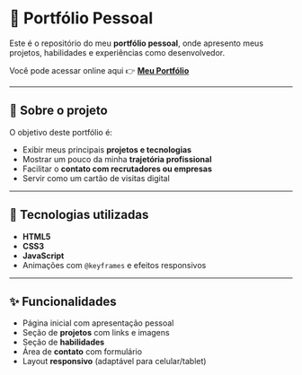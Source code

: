 # 💼 Portfólio Pessoal

Este é o repositório do meu **portfólio pessoal**, onde apresento meus projetos, habilidades e experiências como desenvolvedor.

Você pode acessar online aqui 👉 [**Meu Portfólio**](https://felipedellarosa.github.io/Portifolio-pessoal/)

---

## 🧩 Sobre o projeto

O objetivo deste portfólio é:

- Exibir meus principais **projetos e tecnologias**
- Mostrar um pouco da minha **trajetória profissional**
- Facilitar o **contato com recrutadores ou empresas**
- Servir como um cartão de visitas digital

---

## 🔧 Tecnologias utilizadas

- **HTML5**
- **CSS3**
- **JavaScript**
- Animações com `@keyframes` e efeitos responsivos

---

## ✨ Funcionalidades

- Página inicial com apresentação pessoal
- Seção de **projetos** com links e imagens
- Seção de **habilidades**
- Área de **contato** com formulário
- Layout **responsivo** (adaptável para celular/tablet)

